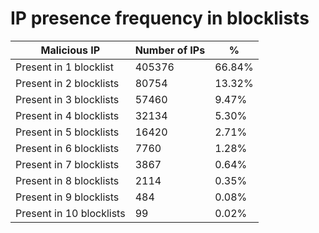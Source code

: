 # IP presence frequency in blocklists
| Malicious IP | Number of IPs | % |
|----|----|----|
| Present in 1 blocklist | 405376 | 66.84% |
| Present in 2 blocklists | 80754 | 13.32% |
| Present in 3 blocklists | 57460 | 9.47% |
| Present in 4 blocklists | 32134 | 5.30% |
| Present in 5 blocklists | 16420 | 2.71% |
| Present in 6 blocklists | 7760 | 1.28% |
| Present in 7 blocklists | 3867 | 0.64% |
| Present in 8 blocklists | 2114 | 0.35% |
| Present in 9 blocklists | 484 | 0.08% |
| Present in 10 blocklists | 99 | 0.02% |
